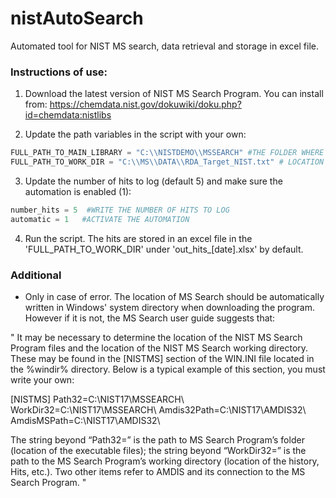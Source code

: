 # nistAutoSearch

Automated tool for NIST MS search, data retrieval and storage in excel file. 
 

### Instructions of use:

1. Download the latest version of NIST MS Search Program. You can install from: https://chemdata.nist.gov/dokuwiki/doku.php?id=chemdata:nistlibs

2. Update the path variables in the script with your own: 

```python
FULL_PATH_TO_MAIN_LIBRARY = "C:\\NISTDEMO\\MSSEARCH" #THE FOLDER WHERE THE PROGRAM IS, PROGRAM DIRECTORY 
FULL_PATH_TO_WORK_DIR = "C:\\MS\\DATA\\RDA_Target_NIST.txt" # LOCATION OF RDA FILE, WORK DIRECTORY
```

3. Update the number of hits to log (default 5) and make sure the automation is enabled (1):

```python
number_hits = 5  #WRITE THE NUMBER OF HITS TO LOG
automatic = 1   #ACTIVATE THE AUTOMATION 
```

4. Run the script. The hits are stored in an excel file in the 'FULL_PATH_TO_WORK_DIR' under 'out_hits_[date].xlsx' by default.


### Additional

- Only in case of error. The location of MS Search should be automatically written in Windows' system directory when downloading the program. However if it is not, the MS Search user guide suggests that: 

" It may be necessary to determine the location of the NIST MS Search Program files and the location of the NIST MS Search working directory. These may be found in the [NISTMS] section of the WIN.INI file located in the %windir% directory. Below is a typical example of this section, you must write your own: 

[NISTMS] 
Path32=C:\NIST17\MSSEARCH\ 
WorkDir32=C:\NIST17\MSSEARCH\ 
Amdis32Path=C:\NIST17\AMDIS32\ 
AmdisMSPath=C:\NIST17\AMDIS32\ 

The string beyond “Path32=” is the path to MS Search Program’s folder (location of the executable files); the string beyond “WorkDir32=” is the path to the MS Search Program’s working directory (location of the history, Hits, etc.). Two other items refer to AMDIS and its connection to the MS Search Program. "